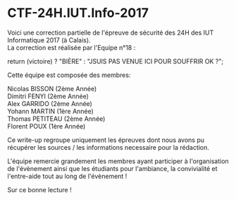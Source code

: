 # CTF-24H.IUT.Info-2017
Voici une correction partielle de l'épreuve de sécurité des 24H des IUT Informatique 2017 (à Calais).<br>
La correction est réalisée par l'Equipe n°18 :

return (victoire) ? "BIÈRE" : "JSUIS PAS VENUE ICI POUR SOUFFRIR OK ?";

Cette équipe est composée des membres:

Nicolas BISSON (2ème Année)<br>
Dimitri FENYI (2ème Année)<br>
Alex GARRIDO (2ème Année)<br>
Yohann MARTIN (1ère Année)<br>
Thomas PETITEAU (2ème Année)<br>
Florent POUX (1ère Année) 

Ce write-up regroupe uniquement les épreuves dont nous avons pu récupérer les sources / les informations necessaire pour la rédaction.

L'équipe remercie grandement les membres ayant participer à l'organisation de l'évènement ainsi que les étudiants pour l'ambiance, la convivialité et l'entre-aide tout au long de l'évènement !

Sur ce bonne lecture !

